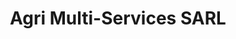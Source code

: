 ---
title: "Agri Multi-Services SARL"
url: /les-nouillers/agri-multi-services-sarl/
shop: agraire
---